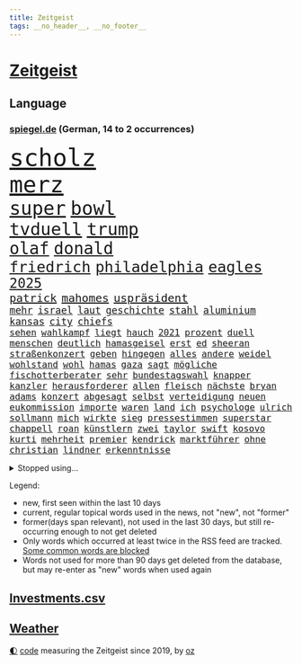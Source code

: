 ```yaml
---
title: Zeitgeist
tags: __no_header__, __no_footer__
---
```


# [Zeitgeist](https://oliz.io/zeitgeist/)

## Language

<h3><a href="https://www.spiegel.de" target="_blank">spiegel.de</a> (German, 14 to 2 occurrences)</h3>
<p style="font-family:monospace">
<span style="font-size:32pt"><a href="news_links.html#scholz" class="current">scholz</a></span>
<br>
<span style="font-size:30pt"><a href="news_links.html#merz" class="current">merz</a></span>
<br>
<span style="font-size:25pt"><a href="news_links.html#super" class="current">super</a></span>
<span style="font-size:25pt"><a href="news_links.html#bowl" class="current">bowl</a></span>
<br>
<span style="font-size:23pt"><a href="news_links.html#tvduell" class="current">tvduell</a></span>
<span style="font-size:23pt"><a href="news_links.html#trump" class="current">trump</a></span>
<br>
<span style="font-size:22pt"><a href="news_links.html#olaf" class="current">olaf</a></span>
<span style="font-size:22pt"><a href="news_links.html#donald" class="current">donald</a></span>
<br>
<span style="font-size:20pt"><a href="news_links.html#friedrich" class="current">friedrich</a></span>
<span style="font-size:20pt"><a href="news_links.html#philadelphia" class="current">philadelphia</a></span>
<span style="font-size:20pt"><a href="news_links.html#eagles" class="current">eagles</a></span>
<br>
<span style="font-size:18pt"><a href="news_links.html#2025" class="current">2025</a></span>
<br>
<span style="font-size:15pt"><a href="news_links.html#patrick" class="current">patrick</a></span>
<span style="font-size:15pt"><a href="news_links.html#mahomes" class="new">mahomes</a></span>
<span style="font-size:15pt"><a href="news_links.html#uspräsident" class="current">uspräsident</a></span>
<br>
<span style="font-size:13pt"><a href="news_links.html#mehr" class="current">mehr</a></span>
<span style="font-size:13pt"><a href="news_links.html#israel" class="current">israel</a></span>
<span style="font-size:13pt"><a href="news_links.html#laut" class="current">laut</a></span>
<span style="font-size:13pt"><a href="news_links.html#geschichte" class="current">geschichte</a></span>
<span style="font-size:13pt"><a href="news_links.html#stahl" class="current">stahl</a></span>
<span style="font-size:13pt"><a href="news_links.html#aluminium" class="new">aluminium</a></span>
<span style="font-size:13pt"><a href="news_links.html#kansas" class="current">kansas</a></span>
<span style="font-size:13pt"><a href="news_links.html#city" class="current">city</a></span>
<span style="font-size:13pt"><a href="news_links.html#chiefs" class="current">chiefs</a></span>
<br>
<span style="font-size:12pt"><a href="news_links.html#sehen" class="current">sehen</a></span>
<span style="font-size:12pt"><a href="news_links.html#wahlkampf" class="current">wahlkampf</a></span>
<span style="font-size:12pt"><a href="news_links.html#liegt" class="current">liegt</a></span>
<span style="font-size:12pt"><a href="news_links.html#hauch" class="current">hauch</a></span>
<span style="font-size:12pt"><a href="news_links.html#2021" class="current">2021</a></span>
<span style="font-size:12pt"><a href="news_links.html#prozent" class="current">prozent</a></span>
<span style="font-size:12pt"><a href="news_links.html#duell" class="current">duell</a></span>
<span style="font-size:12pt"><a href="news_links.html#menschen" class="current">menschen</a></span>
<span style="font-size:12pt"><a href="news_links.html#deutlich" class="current">deutlich</a></span>
<span style="font-size:12pt"><a href="news_links.html#hamasgeisel" class="new">hamasgeisel</a></span>
<span style="font-size:12pt"><a href="news_links.html#erst" class="current">erst</a></span>
<span style="font-size:12pt"><a href="news_links.html#ed" class="current">ed</a></span>
<span style="font-size:12pt"><a href="news_links.html#sheeran" class="current">sheeran</a></span>
<span style="font-size:12pt"><a href="news_links.html#straßenkonzert" class="new">straßenkonzert</a></span>
<span style="font-size:12pt"><a href="news_links.html#geben" class="current">geben</a></span>
<span style="font-size:12pt"><a href="news_links.html#hingegen" class="current">hingegen</a></span>
<span style="font-size:12pt"><a href="news_links.html#alles" class="current">alles</a></span>
<span style="font-size:12pt"><a href="news_links.html#andere" class="current">andere</a></span>
<span style="font-size:12pt"><a href="news_links.html#weidel" class="current">weidel</a></span>
<span style="font-size:12pt"><a href="news_links.html#wohlstand" class="new">wohlstand</a></span>
<span style="font-size:12pt"><a href="news_links.html#wohl" class="current">wohl</a></span>
<span style="font-size:12pt"><a href="news_links.html#hamas" class="current">hamas</a></span>
<span style="font-size:12pt"><a href="news_links.html#gaza" class="current">gaza</a></span>
<span style="font-size:12pt"><a href="news_links.html#sagt" class="current">sagt</a></span>
<span style="font-size:12pt"><a href="news_links.html#mögliche" class="current">mögliche</a></span>
<span style="font-size:12pt"><a href="news_links.html#fischotterberater" class="new">fischotterberater</a></span>
<span style="font-size:12pt"><a href="news_links.html#sehr" class="current">sehr</a></span>
<span style="font-size:12pt"><a href="news_links.html#bundestagswahl" class="current">bundestagswahl</a></span>
<span style="font-size:12pt"><a href="news_links.html#knapper" class="current">knapper</a></span>
<span style="font-size:12pt"><a href="news_links.html#kanzler" class="current">kanzler</a></span>
<span style="font-size:12pt"><a href="news_links.html#herausforderer" class="current">herausforderer</a></span>
<span style="font-size:12pt"><a href="news_links.html#allen" class="current">allen</a></span>
<span style="font-size:12pt"><a href="news_links.html#fleisch" class="current">fleisch</a></span>
<span style="font-size:12pt"><a href="news_links.html#nächste" class="current">nächste</a></span>
<span style="font-size:12pt"><a href="news_links.html#bryan" class="current">bryan</a></span>
<span style="font-size:12pt"><a href="news_links.html#adams" class="new">adams</a></span>
<span style="font-size:12pt"><a href="news_links.html#konzert" class="current">konzert</a></span>
<span style="font-size:12pt"><a href="news_links.html#abgesagt" class="current">abgesagt</a></span>
<span style="font-size:12pt"><a href="news_links.html#selbst" class="current">selbst</a></span>
<span style="font-size:12pt"><a href="news_links.html#verteidigung" class="current">verteidigung</a></span>
<span style="font-size:12pt"><a href="news_links.html#neuen" class="current">neuen</a></span>
<span style="font-size:12pt"><a href="news_links.html#eukommission" class="current">eukommission</a></span>
<span style="font-size:12pt"><a href="news_links.html#importe" class="current">importe</a></span>
<span style="font-size:12pt"><a href="news_links.html#waren" class="current">waren</a></span>
<span style="font-size:12pt"><a href="news_links.html#land" class="current">land</a></span>
<span style="font-size:12pt"><a href="news_links.html#ich" class="current">ich</a></span>
<span style="font-size:12pt"><a href="news_links.html#psychologe" class="current">psychologe</a></span>
<span style="font-size:12pt"><a href="news_links.html#ulrich" class="new">ulrich</a></span>
<span style="font-size:12pt"><a href="news_links.html#sollmann" class="new">sollmann</a></span>
<span style="font-size:12pt"><a href="news_links.html#mich" class="current">mich</a></span>
<span style="font-size:12pt"><a href="news_links.html#wirkte" class="current">wirkte</a></span>
<span style="font-size:12pt"><a href="news_links.html#sieg" class="current">sieg</a></span>
<span style="font-size:12pt"><a href="news_links.html#pressestimmen" class="new">pressestimmen</a></span>
<span style="font-size:12pt"><a href="news_links.html#superstar" class="current">superstar</a></span>
<span style="font-size:12pt"><a href="news_links.html#chappell" class="new">chappell</a></span>
<span style="font-size:12pt"><a href="news_links.html#roan" class="new">roan</a></span>
<span style="font-size:12pt"><a href="news_links.html#künstlern" class="current">künstlern</a></span>
<span style="font-size:12pt"><a href="news_links.html#zwei" class="current">zwei</a></span>
<span style="font-size:12pt"><a href="news_links.html#taylor" class="current">taylor</a></span>
<span style="font-size:12pt"><a href="news_links.html#swift" class="current">swift</a></span>
<span style="font-size:12pt"><a href="news_links.html#kosovo" class="current">kosovo</a></span>
<span style="font-size:12pt"><a href="news_links.html#kurti" class="new">kurti</a></span>
<span style="font-size:12pt"><a href="news_links.html#mehrheit" class="current">mehrheit</a></span>
<span style="font-size:12pt"><a href="news_links.html#premier" class="current">premier</a></span>
<span style="font-size:12pt"><a href="news_links.html#kendrick" class="current">kendrick</a></span>
<span style="font-size:12pt"><a href="news_links.html#marktführer" class="current">marktführer</a></span>
<span style="font-size:12pt"><a href="news_links.html#ohne" class="current">ohne</a></span>
<span style="font-size:12pt"><a href="news_links.html#christian" class="current">christian</a></span>
<span style="font-size:12pt"><a href="news_links.html#lindner" class="current">lindner</a></span>
<span style="font-size:12pt"><a href="news_links.html#erkenntnisse" class="current">erkenntnisse</a></span>
</p>
<details>
<summary>Stopped using...</summary>
<p class="former" style="font-size:12pt">
besorgt(1572) lufthansa(1572) angeklagt(1571) 37(1570) arbeitsplatz(1570) bereich(1570) entlastet(1570) umfeld(1570) versuchten(1570) 2015(1569) arm(1569) aufgefordert(1569) konzerne(1569) festnahme(1568) manchen(1568) steigende(1568) verschiebt(1568) williams(1568) 5(1567) frankfurter(1567) klein(1567) lastwagen(1567) sachsenanhalt(1567) usbundesstaat(1567) bayerischen(1566) dienstag(1566) nummer(1566) rasant(1566) staatschef(1566) szenen(1566) terroristen(1566) vielerorts(1566) altes(1565) autobahn(1565) blicken(1565) britischer(1565) geschickt(1565) kämpfte(1565) mai(1565) menge(1565) minute(1565) schwarzen(1565) deutlichen(1564) jagd(1564) party(1564) rückschlag(1564) spdpolitiker(1564) ursula(1564) wales(1564) übersicht(1564) genannt(1563) hinterlassen(1563) reformen(1563) solle(1563) street(1563) thailand(1563) zeichnet(1563) zurzeit(1563) anne(1562) fällen(1562) messi(1562) orbán(1562) rand(1562) ungarns(1562) viktor(1562) bus(1561) hubschrauber(1561) planeten(1561) strecke(1561) streitkräfte(1561) konjunktur(1560) trennung(1560) verbreiten(1560) for(1559) geflüchteten(1559) hubertus(1559) 32(1558) bestimmten(1558) größter(1558) leyen(1558) vorstellen(1558) hotels(1557) kürzlich(1557) trafen(1557) lkw(1556) aufnahme(1555) 10(1554) eigentümer(1554) schüssen(1554) erkrankt(1553) stieg(1553) tokio(1553) gesamten(1552) brechen(1548) konsum(1548) polnische(1548) sendung(1548) rechtzeitig(1547) behalten(1546) empfiehlt(1546) schrecken(1546) beschlagnahmt(1543) großem(1543) pkw(1543) politikerin(1541) sportler(1538) top(1538) katar(1536) profis(1536) vermisste(1528) dauert(1526) hinweis(1526) günther(1525) entspannt(1518) verdoppelt(1517) gebieten(1513) schadensersatz(1506) blut(1390) airline(1380) videoaufnahmen(1325) seither(1306) bundesanwaltschaft(1298) ausgefallen(1271) weibliche(1265) exil(1257) haushalt(1238) hawaii(1230) tiger(1222) bekräftigt(1204) rauswurf(1203) zentralen(1196) zeitpunkt(1189) volksverhetzung(1184) beliebt(1169) bekannteste(1166) airlines(1161) otto(1156) außenministerium(1152) kiews(1152) schloss(1141) buschmann(1134) texte(1132) waffenlieferungen(1123) ring(1111) überwachung(1109) desto(1108) lohnen(1080) terror(1058) beschuss(1055) unmittelbar(1051) kriegsbeginn(1037) iranische(1034) erlauben(1024) gewerkschaften(1022) ausstieg(1014) schwarzes(1011) verärgert(997) perfekte(993) harter(986) ehrt(983) suchte(981) computer(975) verklagen(973) japanische(968) galten(965) zufrieden(965) tierschützer(961) jimmy(957) schwimmen(948) quiz(943) jemals(939) tägliches(935) erlegen(928) entfernen(926) islamisten(924) ähnlichen(923) zurückhaltung(918) effekt(908) gehirn(907) streiks(894) allgemeinwissen(886) geschehens(886) politischgesellschaftlichen(886) themengebieten(886) antarktis(884) eingreifen(868) emissionen(854) kompliziert(850) lionel(841) carter(831) auszeichnung(828) deuten(828) rückstand(825) kohl(822) luftangriffe(813) wirtschaftliche(793) kampfjets(791) technische(786) fenster(782) gedroht(781) machtkampf(779) flogen(774) reichsbürger(761) überschritten(761) rammt(757) viertagewoche(754) vorstand(748) befasst(735) getragen(733) liebt(732) marode(731) gravierende(719) kleinere(717) läufer(715) loswerden(698) anlagen(682) höcke(677) bier(670) miami(667) startete(660) boomt(658) behaupten(657) fußballverband(650) deutlicher(648) helmut(643) katrin(624) spektakulären(617) pilot(616) neuwahlen(611) erkennt(596) cool(594) rasen(592) rechtsextremer(586) stellvertretende(579) langjährigen(575) verteuern(566) abu(560) eauto(556) durchschnitt(554) heim(554) höheren(552) strenger(552) torwart(540) erschien(539) südkoreanische(536) gedreht(530) völkermord(528) dauerte(521) drehte(519) dirk(516) stieß(508) trinken(507) besserung(501) vorgang(496) aserbaidschan(493) teslachef(484) überraschte(484) management(472) 22jährige(470) absicht(470) aufruhr(470) gerechnet(470) nächte(468) kippt(466) wütend(465) haftbefehle(464) propalästinensische(459) bundes(456) geräumt(453) reagierten(450) verwenden(443) attraktiver(442) gestritten(428) reichweite(420) bereichen(418) bett(418) damaligen(415) robbie(408) hits(406) erschoss(403) bahnen(402) playoffs(402) mindestlohn(401) 125(397) österreicher(393) geschützt(392) abgefeuert(387) bezeichnete(386) kreise(382) dahintersteckt(381) barack(378) katz(372) sächsische(371) japaner(368) darsteller(365) verbündete(361) sap(360) great(359) weltstar(359) finanzielle(358) go(356) pünktlich(356) ismail(355) korrigiert(354) nackte(354) hummels(353) terrormiliz(351) gefühle(350) inakzeptabel(349) mats(349) trainers(348) gitarrist(346) rechtlichen(345) riefen(345) gefälschter(342) anfeindungen(337) glimpflich(332) schweigegeldprozess(330) unangenehme(326) jenseits(325) zentimeter(325) superstars(324) abtreibungen(323) verdachts(323) eukommissionspräsidentin(322) parlamentarischen(321) beworfen(318) scheidung(316) alec(315) baldwin(315) khamenei(315) vorab(314) dürfe(305) schnelles(305) aktie(300) passagieren(299) balkon(298) modernen(297) auswärtigen(296) tragödie(295) statistische(293) dürre(292) fangen(292) bedingung(291) gegend(291) einheimische(290) israelgazakonflikt(290) set(290) ursachen(290) alias(289) instanz(288) übergriffen(287) verrat(285) gesenkt(283) zahlreicher(283) lebenslanger(281) leuten(281) leitungen(280) zivilgesellschaft(279) obdachlosen(278) breitet(277) längste(275) atomenergiebehörde(274) außergewöhnliche(273) mau(273) militärischer(271) dschihadisten(270) flog(270) beck(269) wittert(268) ewig(267) unglücklich(267) bußgeld(266) protokoll(264) dänische(262) laufender(262) vorfalls(262) hals(259) heizt(259) liest(257) arbeitslosigkeit(255) bnd(255) reiz(255) regensburg(251) kanzlerschaft(250) auszubildende(249) feier(249) gottschalk(249) vermitteln(249) bilden(248) ignorieren(248) palästinensern(248) südamerika(248) kaulitz(244) s(242) verbrenneraus(242) breiten(241) neueste(241) notarzt(241) entsprechend(240) bahnverkehr(239) dresdner(237) paradies(237) evakuierungen(236) ständigen(234) scharfen(233) chris(232) hinein(230) besiegte(229) koalitionen(228) vergeltungsangriff(227) johnny(225) lügt(224) co₂ausstoß(223) atem(221) bester(221) surfer(221) koma(217) süddeutschland(217) einzelhandel(216) gelebt(215) zoff(214) füllkrug(213) niclas(213) zeug(213) gelitten(212) sang(212) verfeindeten(212) verlobt(209) erlebnis(208) kontinent(208) schwarzarbeit(208) bewahrt(207) eingebrochen(207) talent(207) lothar(203) ryanair(201) hingewiesen(200) häufigsten(199) nervosität(199) peinlich(199) versteigerung(199) zugunsten(196) entgehen(194) schmiedet(194) simone(193) jährlich(192) vermutung(191) bemühungen(190) nordwesten(190) trip(190) eigentliche(189) fiasko(189) probe(189) zutiefst(188) lindern(187) steuert(187) altern(185) plätze(185) schwedische(185) mobilisieren(183) glücklicher(182) regierungsbildung(182) cdumann(181) durststrecke(181) prämie(181) ablenken(180) bswchefin(180) kindergeld(180) extinction(179) rebellion(179) grafiken(178) haar(178) a1(177) benutzen(177) drohenden(177) zögern(176) sozialdemokrat(175) öffentlicher(175) ices(174) northvolt(173) personalie(173) gerissen(172) lee(172) vermächtnis(172) zugesagt(172) erschießt(170) metropolen(170) suchmaschine(170) frontal(169) beschäftigung(168) jubiläum(168) kreuzfahrt(168) ludwig(167) verbliebenen(167) medienkonsum(166) rechner(166) wagte(166) 27jährige(165) drogenkrieg(165) anwältin(162) thesen(162) traditionelle(162) umfragewerte(162) annulliert(161) zone(161) bagger(160) bedrohlich(160) reinhold(160) senden(160) georgia(159) hans(159) krankschreibung(159) reichlich(159) satiriker(159) geübt(158) strafverfolgung(158) beliefern(157) brennender(157) diebesgut(157) übelkeit(156) konjunkturflaute(155) verlusten(155) empfehlung(154) prangern(154) unterhaltung(154) viermal(154) japans(153) krönt(153) typisch(153) beeindruckte(152) liefen(152) besetzen(151) rekrutiert(151) fassade(150) pate(150) gerammt(149) krüger(149) export(147) fläche(147) freiburger(147) strafmaß(147) beruht(146) entertainer(146) liege(145) greifswald(144) 94(143) böllern(143) gescheiterte(143) júnior(143) umsätze(143) vinícius(143) alarmierende(142) bentancur(142) bezeichnen(142) container(142) rodrigo(142) tournee(142) allgemeine(141) amtes(141) menschlichkeit(141) tsmc(141) donnerstagmorgen(140) manhattan(140) pierce(140) standorte(140) warb(139) fpöchef(137) instrumentalisiert(137) ralph(137) tschad(137) überwacht(137) entnommen(136) gonzález(136) umfassend(136) landesverband(135) liam(135) trumpfan(135) katastrophen(134) kopftuch(133) sternekoch(133) beschimpfte(132) festlegen(132) getötete(131) heidenheim(131) intensivstation(131) militärjunta(131) nehme(131) ricky(131) überfalls(131) impfen(130) grundsätzlich(129) maren(129) metas(129) auslandsreise(128) floh(128) geschenke(128) missgeschick(128) 2027(127) nullerjahre(127) baggerfahrer(126) freigestellt(126) verüben(126) fossilien(125) lehrreich(125) spö(125) leipziger(123) milizen(123) schädel(123) abgeschlagen(122) bastelt(122) heimisch(122) madrids(122) antisemitisch(121) depp(121) empathie(121) carolabrücke(120) anderson(119) belohnen(119) fußballwm(119) gesetzlichen(119) krankenversicherung(119) reale(119) beträge(118) freundlich(118) verkehrsbehinderungen(118) begeisterte(117) bemerkung(117) dieter(117) strömt(117) verdiente(117) einkommens(116) elternzeit(116) hof(116) hoffnungslos(116) katastrophengebiet(116) lahmt(116) falschbehauptung(115) fell(114) härteren(114) dinner(113) gewordenen(113) mächtigste(113) nebel(113) skispringen(113) pendler(112) 180000(111) direction(111) as(110) lieb(110) nadel(110) offenheit(110) spdkanzler(110) streitigkeiten(110) arizona(109) holland(109) neuwagen(109) viralen(109) artenvielfalt(108) bedenkliche(108) meistert(108) techkonzern(108) verrückt(108) antisemitismusbeauftragte(107) mohamed(107) prangert(107) insolvenzverwalter(105) jusos(105) sinkende(105) vertraute(105) wow(105) niederländisches(104) renommierte(104) republikanern(104) strafzettel(104) bösewicht(103) punk(103) ausgrenzung(102) keeper(102) regional(102) brett(101) citys(101) feierlich(101) filmbranche(101) koalitionsgespräche(101) preisentwicklung(101) unattraktiver(101) brady(100) geregelt(100) lungenentzündung(100) umweltverschmutzung(100) teuerung(99) aires(98) buenos(98) energieexperte(98) parks(98) parteivorsitzende(98) passen(98) garfield(96) miese(96) mittelstand(96) schweizerin(96) zusätzlich(96) örtlichen(96) chip(94) erfassen(94) saporischschja(94) selbstkritisch(94) stressig(94) beschuldigten(93) florence(93) französischer(93) gestürzte(93) nationalteam(93) pugh(93) wanderwitz(93) studenten(92) unterschrift(92) angepriesen(91) bewarb(91) büros(91) gesteigert(91) quadratmeter(91) schäumt(91) ferres(89) planungen(89) veronica(89) vorstellungen(89) drohnenalarm(88) harbor(88) kinderkrankheiten(88) musical(88) plakativ(88) tinnitus(88) zugausfälle(88) beamtenbund(87) einstellung(87) rekordzahl(87) typischen(87) überschaubar(87) bestandsaufnahme(86) elan(86) havarie(86) restmüll(86) entsorgt(85) opel(85) schwab(85) airlinechef(84) gekoppelt(84) ideale(84) kommissare(84) regierungswechsel(84) youssef(84) beachtet(83) beatles(83) freigelegt(83) humanitärer(83) limitierte(83) payne(83) polizeibehörden(83) qual(83) spielfilm(83) achttausender(82) brennende(82) orcas(82) wittern(82) zendaya(82) zusammenstoß(82) drag(81) soziologe(81) spdabgeordneten(81) spiegelbericht(81) taschengeld(81) tumult(81) wachsenden(81) inszenierte(80) kulturelles(80) längerem(80) meloniregierung(80) oberlandesgericht(80) forschungsergebnisse(79) jva(79) meuthen(79) mexico(79) rookie(79) tonnenweise(79) verschwiegen(79) 45000(78) decathlon(78) skrupellosen(78) unanständig(78) verschmutzt(78) vorherrschaft(78) zugesprochen(78) zweikampf(78) bemannten(77) hochschulpräsidentin(77) kurdische(77) schauspielern(77) spiderman(77) triumphieren(77) vorbilder(77) wecker(77) 84(76) dartswm(76) flugkörper(76) hauptdarsteller(76) laufendem(76) lucy(76) schachwelt(76) unausgegoren(76) ökonom(76) ausgestiegen(75) auswege(75) beschädigen(75) central(75) filmemacher(75) suizid(75) tankstelle(75) cduabgeordneter(74) fusion(74) romeo(74) totale(74) unterdrückung(74) fähre(73) jahreswechsel(73) kliniken(73) natobeitritt(73) träumten(73) überprüfen(73) antisemitismusbeauftragten(72) beibehalten(72) bekomme(72) bürgerkriegsland(72) doppelgängerwettbewerb(72) komikerin(72) männerfeindlichkeit(72) nordkoreanischer(72) trumpfans(72) zurückzukehren(72) arbeitsagentur(71) ausmaße(71) datet(71) luftfahrt(71) nordsyrien(71) platte(71) zentral(71) daglo(70) drehbuchautor(70) existenzielle(70) fernsehsender(70) größtenteils(70) hamdan(70) innenpolitische(70) louisiana(70) pokémon(70) streich(70) verhaltensweisen(70) zufriedenheit(70) 600000(69) angestellter(69) elektroautomarke(69) gründerin(69) kapituliert(69) mohammadi(69) narges(69) tätlichkeit(69) wahlempfehlungen(69) bellingham(68) dani(68) fernhalten(68) hills(68) jude(68) krankmeldungen(68) ludwigshafen(68) mist(68) tierschützern(68) verbote(68) vermissen(68) abzuhalten(67) bestseller(67) falsches(67) gerast(67) greife(67) hotzo(67) lara(67) streben(67) teilnehmerinnen(67) cocktails(66) fehlender(66) suspendierten(66) böller(65) drohnenaufnahmen(65) provokanten(65) aufstand(64) grundsätzliche(64) halbiert(64) ruhig(64) witzig(64) gefahndet(63) gesetzlicher(63) großzügigen(63) lopez(63) bereitschaft(62) cheney(62) luxusuhren(62) parteiinterne(62) reichsbürgern(62) dune(61) europäisch(61) kurioses(61) tendiert(61) ungesund(61) anstand(60) besaßen(60) fahrzeugkontrolle(60) finanzierungslücken(60) mordrate(60) vegan(60) zurückgreifen(60) alpinismus(59) commerce(59) monopoly(59) diebin(58) entmachtet(58) finanzieren(58) maskiert(58) nikki(58) platzen(58) preisverleihung(58) tiramisu(58) tortenheber(58) unsichere(58) versteckten(58) verweisen(58) 3600(57) bezüge(57) entkriminalisierung(57) erzbistum(57) gasversorger(57) hindernis(57) kabinettsposten(57) missbrauchsvorwürfe(57) monica(57) paaren(57) schneefall(57) schwangerschaftsabbrüche(57) verständigt(57) überfluten(57) aleppo(56) krawalle(56) teslafahrer(56) alijew(55) anleitung(55) aserbaidschans(55) ilham(55) regie(55) schockwellen(55) brenzligen(54) erklärungen(54) familienfreundliche(54) kommendes(54) abschätzen(53) exklusivsten(53) frederik(53) sportlerin(53) arbeitsvertrag(52) blindgänger(52) eröffnen(52) fußballkommentator(52) sanaa(52) stufen(52) zeitnah(52) bobfahrerin(51) bosse(51) briefporto(51) buckwitz(51) doppelgänger(51) erotikplattform(51) grummelt(51) helsinki(51) maralago(51) onlyfans(51) simulator(51) terrorakt(51) insolvenzen(50) maue(50) 62(49) anita(49) bergauf(49) besteuert(49) einbußen(49) einreisekontrollen(49) gitarre(49) römischen(49) winkte(49) designierter(48) ferdinand(48) hanteln(48) quarter(48) schenk(48) schneefälle(48) trank(48) missbrauchsvorwürfen(47) models(47) münzen(47) nachtklub(47) wintereinbruch(47) bewusstsein(46) bildzeitung(46) chirurgie(46) entsandt(46) hebamme(46) seekabel(46) aleph(45) alpha(45) bedenklich(45) bono(45) flugreisen(45) heidelberger(45) schneien(45) spitzensport(45) vizechef(45) abheben(44) extra(44) feindliches(44) gegenstand(44) komplizen(44) manches(44) sergey(44) steel(44) citymaut(43) sorgerecht(43) spruch(43) technologisch(43) tvexperte(43) zugreisen(43) ballauf(42) fiennes(42) kellogg(42) mobilität(42) wggarantie(42) wgzimmer(42) wochenlangen(42) ita(41) italienerin(41) natopartner(41) paschke(41) reinen(41) argument(40) fliegerbombe(40) fortsetzen(40) mythen(40) produktiver(40) schäfer(40) spiegelrecherche(40) strafmaßnahmen(40) trinke(40) unterschriften(40) vorhabens(40) weltmeistertitel(40) 116(39) durcheinander(39) echtzeit(39) haftbedingungen(39) kasachstan(39) lasse(39) mittelständler(39) strich(39) true(39) vorläufig(39) abschlüsse(38) golfern(38) hebdo(38) nervt(38) skispringerinnen(38) verbittern(38) aufzugeben(37) bezeugen(37) lennon(37) staatlicher(37) ungleicher(37) befeuern(36) drogenkartelle(36) paragraf(36) sabotiert(36) schiffsunglück(36) anschieber(35) didier(35) francesco(35) kuckuckskinder(35) notvorräte(35) selbstgebauten(35) währung(35) bewundert(34) kannten(34) wildpark(34) ärgern(34) georgiens(33) national(33) senegal(33) versicherungskonzerns(33) verstößen(33) affront(32) fehde(32) ham(32) kohlekraftwerke(32) protestierende(32) reha(32) transporter(32) volle(32) älterwerden(32) beruflichen(31) denkmäler(31) entzug(31) freedom(31) plagiate(31) prinzip(31) reicher(31) wörter(31) expremier(30) globes(30) grausamen(30) maulwurf(30) meteorstrom(30) mittelmäßig(30) fechten(29) fortgeschrittene(29) freibekommen(29) rezepte(29) schüttelte(29) staatskrise(29) stabilisieren(29) firmenboss(28) kanadas(28) landesteile(28) 126(27) cumexaffäre(27) drewes(27) feuerzeug(27) knete(27) nördlichen(27) reichsbürgerkomplex(27) strafverfolger(27) tottenhams(27) trailer(27) warburg(27) 103(26) 42jähriger(26) aufschub(26) bürgergeldempfänger(26) elektronischen(26) feuerzeugwurf(26) hommage(26) op(26) verbalen(26) verunsicherung(26) zehnjährige(26) footballsuperstar(25) eisigen(24) erwartete(24) gestiegene(24) politikers(24) registrierte(24) squid(24) wiener(24) zehnmal(24) 42jährigen(23) küsten(23) dankbar(22) filmakademie(22) geldanlage(22) gesundheitssystem(22) good(22) mitspielern(22) schützte(22) staunen(22) wahlgang(22) zählten(22) 1972(21) 32jährige(21) dopingtests(21) hüllt(21) khandan(21) liebesleben(21) mischke(21) nasrin(21) reza(21) thilo(21) warteten(21) zusatzbeiträge(21) batteriehersteller(20) cumex(20) einsetzt(20) fahrgast(20) aktienmärkte(19) amtsübernahme(19) brexithardliner(19) griffen(19) limit(19) sechsmal(19) sterblichen(19) todesfahrt(19) demure(18) demut(18) dopingprobe(18) kühlschrank(18) neuerungen(18) nachthimmel(17) usstudie(17) veto(17) vorsätze(17) erneuert(16) santa(16) temperamente(16) ttt(16) 2045(15) arbeitnehmern(15) baubranche(15) krankenschwester(15) neuerfindung(15) schärfere(15) verleger(15) bremerhaven(14) littler(14) luke(14) verbringt(14) vertauscht(14) wohnort(14) andernorts(13) ausschließlich(13) bekanntgabe(13) entmachtung(13) großmachtfantasien(13) regierte(13) unterkunft(13) vereidigen(13) alkoholfreien(12) einsamer(12) mitspielte(12) tatortermittlerinnen(12) turnerbund(12) uskonzerne(12) ziviler(12) damalige(11) demütigungen(11) grünenbundestagsabgeordneten(11) oleksandr(11) rücksicht(11) schauspielers(11) spitzenturnerin(11) stellungnahme(11) tabea(11) unterhalt(11)
</p>
</details>
<p>Legend:
<ul>
<li><span class="new">new</span>, first seen within the last 10 days</li>
<li><span class="current">current</span>, regular topical words used in the news, not "new", not "former"</li>
<li><span class="former">former(days span relevant)</span>, not used in the last 30 days, but still re-occurring enough to not get deleted</li>
<li>Only words which occurred at least twice in the RSS feed are tracked. <a href="language/filters.py">Some common words are blocked</a></li>
<li>Words not used for more than 90 days get deleted from the database, but may re-enter as "new" words when used again</li>
</ul>
</p>

## [Investments](investments.html)[.csv](investments.csv)

## [Weather](weather.html)

<footer>
<a href="javascript:toggleTheme()" class="nav">🌓</a>
<a href="https://github.com/ooz/zeitgeist">code</a> measuring the Zeitgeist since 2019, by <a href="https://oliz.io">oz</a>
</footer>
